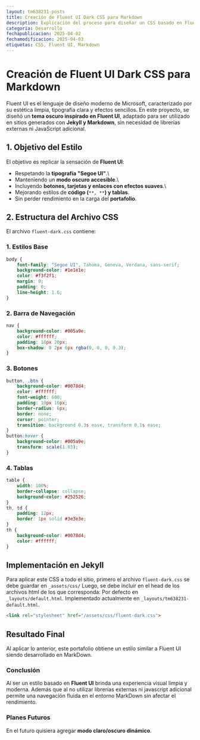 ```yaml
---
layout: tm638231-posts
title: Creación de Fluent UI Dark CSS para Markdown
description: Explicación del proceso para diseñar un CSS basado en Fluent UI en modo oscuro.
categoria: Desarrollo
fechapublicacion: 2025-04-02
fechamodificacion: 2025-04-03
etiquetas: CSS, Fluent UI, Markdown
---
```


# Creación de Fluent UI Dark CSS para Markdown

Fluent UI es el lenguaje de diseño moderno de Microsoft, caracterizado por su estética limpia, tipografía clara y efectos sencillos.
En este proyecto, se diseñó un **tema oscuro inspirado en Fluent UI**, adaptado para ser utilizado en sitios generados con **Jekyll y Markdown**, sin necesidad de librerías externas ni JavaScript adicional.

## 1. Objetivo del Estilo

El objetivo es replicar la sensación de **Fluent UI**:
- Respetando la **tipografía "Segoe UI"**.\
- Manteniendo un **modo oscuro accesible**.\
- Incluyendo **botones, tarjetas y enlaces con efectos suaves**.\
- Mejorando estilos de **código (**`**, **`**) y tablas**.
- Sin perder rendimiento en la carga del **portafolio**.

## 2. Estructura del Archivo CSS

El archivo `fluent-dark.css` contiene:

### **1. Estilos Base**

```css
body {
    font-family: "Segoe UI", Tahoma, Geneva, Verdana, sans-serif;
    background-color: #1e1e1e;
    color: #f3f2f1;
    margin: 0;
    padding: 0;
    line-height: 1.6;
}
```

### **2. Barra de Navegación**

```css
nav {
    background-color: #005a9e;
    color: #ffffff;
    padding: 16px 20px;
    box-shadow: 0 2px 6px rgba(0, 0, 0, 0.3);
}
```

### **3. Botones**

```css
button, .btn {
    background-color: #0078d4;
    color: #ffffff;
    font-weight: 600;
    padding: 10px 16px;
    border-radius: 6px;
    border: none;
    cursor: pointer;
    transition: background 0.3s ease, transform 0.1s ease;
}
button:hover {
    background-color: #005a9e;
    transform: scale(1.03);
}
```

### **4. Tablas**

```css
table {
    width: 100%;
    border-collapse: collapse;
    background-color: #252526;
}
th, td {
    padding: 12px;
    border: 1px solid #3e3e3e;
}
th {
    background-color: #0078d4;
    color: #ffffff;
}
```

## Implementación en Jekyll

Para aplicar este CSS a todo el sitio, primero el archivo `fluent-dark.css` se debe guardar en `_assets/css/`
Luego, se debe incluir en el head de los archivos html de los que corresponda:
Por defecto en `_layouts/default.html`.
Implementado actualmente en `_layouts/tm638231-default.html`.

```html
<link rel="stylesheet" href="/assets/css/fluent-dark.css">
```

## Resultado Final

Al aplicar lo anterior, este portafolio obtiene un estilo similar a Fluent UI siendo desarrollado en MarkDown.

### **Conclusión**

Al ser un estilo basado en **Fluent UI** brinda una experiencia visual limpia y moderna. Además que al no utilizar librerías externas ni javascript adicional permite una navegación fluida en el entorno MarkDown sin afectar el rendimiento.

### **Planes Futuros**

En el futuro quisiera agregar **modo claro/oscuro dinámico**.
